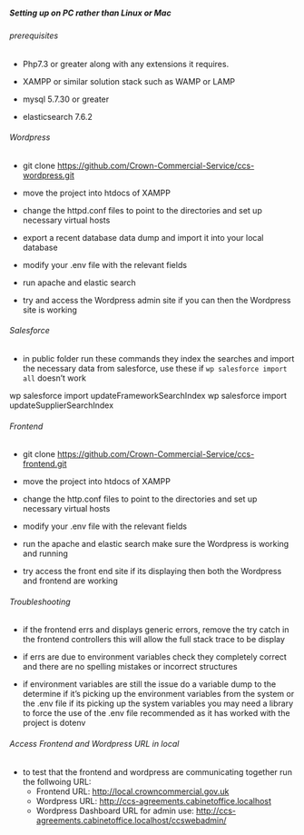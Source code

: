 ##### Setting up on PC rather than Linux or Mac

###### prerequisites

- Php7.3 or greater along with any extensions it requires.

- XAMPP or similar solution stack such as WAMP or LAMP 

- mysql 5.7.30 or greater

- elasticsearch 7.6.2

###### Wordpress

- git clone https://github.com/Crown-Commercial-Service/ccs-wordpress.git

- move the project into htdocs of XAMPP

- change the httpd.conf files to point to the directories and set up necessary virtual hosts 

- export a recent database data dump and import it into your local database

- modify your .env file with the relevant fields

- run apache and elastic search

- try and access the Wordpress admin site if you can then the Wordpress site is working


###### Salesforce

- in public folder run these commands they index the searches and import the necessary data from salesforce, use these if `wp salesforce import all` doesn’t work

wp salesforce import updateFrameworkSearchIndex
wp salesforce import updateSupplierSearchIndex

###### Frontend

- git clone https://github.com/Crown-Commercial-Service/ccs-frontend.git

- move the project into htdocs of XAMPP

- change the http.conf files to point to the directories and set up necessary virtual hosts

- modify your .env file with the relevant fields

- run the apache and elastic search make sure the Wordpress is working and running

- try access the front end site if its displaying then both the Wordpress and frontend are working

###### Troubleshooting

- if the frontend errs and displays generic errors, remove the try catch in the frontend controllers this will allow the full stack trace to be display

- if errs are due to environment variables check they completely correct and there are no spelling mistakes or incorrect structures

- if environment variables are still the issue do a variable dump to the determine if it’s picking up the environment variables from the system or the .env file if its picking up the system variables you may need a library to force the use of the .env file recommended as it has worked with the project is dotenv

###### Access Frontend and Wordpress URL in local 

- to test that the frontend and wordpress are communicating together run the follwoing URL:
    - Frontend URL: http://local.crowncommercial.gov.uk
    - Wordpress URL: http://ccs-agreements.cabinetoffice.localhost
    - Wordpress Dashboard URL for admin use: http://ccs-agreements.cabinetoffice.localhost/ccswebadmin/